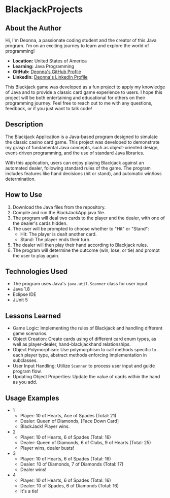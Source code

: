 # BlackjackProjects

## About the Author
Hi, I'm Deonna, a passionate coding student and the creator of this Java program. I'm on an exciting journey to learn and explore the world of programming!

- **Location:** United States of America
- **Learning:** Java Programming
- **GitHub:** [Deonna's GitHub Profile](https://github.com/Deonnaa)
- **LinkedIn:** [Deonna's LinkedIn Profile](https://www.linkedin.com/in/deonna-aponte-506a3318b/)

This Blackjack game was developed as a fun project to apply my knowledge of Java and to provide a classic card game experience to users. I hope this project will be both entertaining and educational for others on their programming journey. Feel free to reach out to me with any questions, feedback, or if you just want to talk code!

## Description
The Blackjack Application is a Java-based program designed to simulate the classic casino card game. This project was developed to demonstrate my grasp of fundamental Java concepts, such as object-oriented design, event-driven programming, and the use of standard Java libraries.

With this application, users can enjoy playing Blackjack against an automated dealer, following standard rules of the game. The program includes features like hand decisions (hit or stand), and automatic win/loss determination.

## How to Use
1. Download the Java files from the repository.
2. Compile and run the BlackJackApp.java file.
3. The program will deal two cards to the player and the dealer, with one of the dealer's cards hidden.
4. The user will be prompted to choose whether to "Hit" or "Stand":
	- Hit: The player is dealt another card.
 	- Stand: The player ends their turn.
5. The dealer will then play their hand according to Blackjack rules.
6. The program will determine the outcome (win, lose, or tie) and prompt the user to play again.

## Technologies Used
- The program uses Java's `java.util.Scanner` class for user input.
- Java 1.8
- Eclipse IDE
- JUnit 5

## Lessons Learned
- Game Logic: Implementing the rules of Blackjack and handling different game scenarios.
- Object Creation: Create cards using of different card enum types, as well as player-dealer, hand-blackjackhand relationships.
- Object Polymorphism: Use polymorphism to call methods specific to each player type, abstract methods enforcing implementation in subclasses.
- User Input Handling: Utilize `Scanner` to process user input and guide program flow.
- Updating Object Properties: Update the value of cards within the hand as you add.

## Usage Examples
- 1
	- Player: 10 of Hearts, Ace of Spades (Total: 21)
	- Dealer: Queen of Diamonds, [Face Down Card]
	- BlackJack! Player wins.
- 2
	- Player: 10 of Hearts, 6 of Spades (Total: 16)
	- Dealer: Queen of Diamonds, 6 of Clubs, 9 of Hearts (Total: 25)
	- Player wins, dealer busts!
- 3
	- Player: 10 of Hearts, 6 of Spades (Total: 16)
	- Dealer: 10 of Diamonds, 7 of Diamonds (Total: 17)
	- Dealer wins!
- 4
	- Player: 10 of Hearts, 6 of Spades (Total: 16)
	- Dealer: 10 of Spades, 6 of Diamonds (Total: 16)
	- It's a tie!

